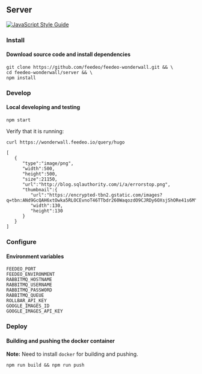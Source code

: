 ## Server

[![JavaScript Style Guide](https://img.shields.io/badge/code%20style-standard-brightgreen.svg)](http://standardjs.com/)    

### Install

#### Download source code and install dependencies

```
git clone https://github.com/feedeo/feedeo-wonderwall.git && \
cd feedeo-wonderwall/server && \
npm install
```

### Develop

#### Local developing and testing

```
npm start
```

Verify that it is running:
```
curl https://wonderwall.feedeo.io/query/hugo
```
```
[
   {
      "type":"image/png",
      "width":500,
      "height":500,
      "size":21150,
      "url":"http://blog.sqlauthority.com/i/a/errorstop.png",
      "thumbnail":{
         "url":"https://encrypted-tbn2.gstatic.com/images?q=tbn:ANd9GcQAH6xtOwka5RLOCEvnoT46TTbdr260WaqozdO9CJRDy6OXsjShORe41s6M",
         "width":130,
         "height":130
      }
   }
]
```

### Configure

#### Environment variables
```
FEEDEO_PORT
FEEDEO_ENVIRONMENT
RABBITMQ_HOSTNAME
RABBITMQ_USERNAME
RABBITMQ_PASSWORD
RABBITMQ_QUEUE
ROLLBAR_API_KEY
GOOGLE_IMAGES_ID
GOOGLE_IMAGES_API_KEY
```

### Deploy

#### Building and pushing the docker container

**Note:** Need to install `docker` for building and pushing.

```
npm run build && npm run push
```
